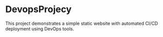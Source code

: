 # DevopsProjecy
This project demonstrates a simple static website with automated CI/CD deployment using DevOps tools.
